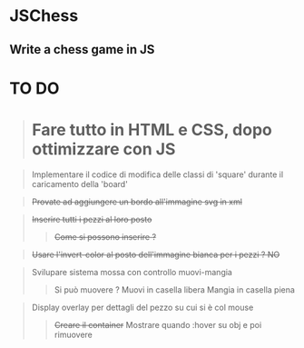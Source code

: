 # JSChess
## Write a chess game in JS


# TO DO

> # Fare tutto in HTML e CSS, dopo ottimizzare con JS

> Implementare il codice di modifica delle classi di 'square' durante il caricamento della 'board'

> ~~Provate ad aggiungere un bordo all'immagine svg in xml~~

> ~~Inserire tutti i pezzi al loro posto~~
>> ~~Come si possono inserire ?~~

> ~~Usare l'invert-color al posto dell'immagine bianca per i pezzi ? NO~~

> Svilupare sistema mossa con controllo muovi-mangia
>> Si può muovere ?
>> Muovi in casella libera
>> Mangia in casella piena

> Display overlay per dettagli del pezzo su cui si è col mouse
>> ~~Creare il container~~
>> Mostrare quando :hover su obj e poi rimuovere

